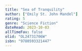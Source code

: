 ```yaml
---
title: "Sea of Tranquility"
author: ["Emily St. John Mandel"]
rating: 5
genre: "Science Fiction"
dateRead: 2023-10-03
allTimeFav: false
olid: "OL24731706W"
isbn: "9780593321447"
---
```

